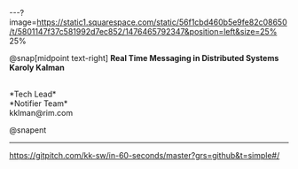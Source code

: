 ---?image=https://static1.squarespace.com/static/56f1cbd460b5e9fe82c08650/t/5801147f37c581992d7ec852/1476465792347&position=left&size=25% 25%


@snap[midpoint text-right]
**Real Time Messaging in Distributed Systems**
<br>
**Karoly Kalman**

<br>
*Tech Lead*
<br>
*Notifier Team*
<br>
kklman@rim.com

@snapent

---
https://gitpitch.com/kk-sw/in-60-seconds/master?grs=github&t=simple#/
